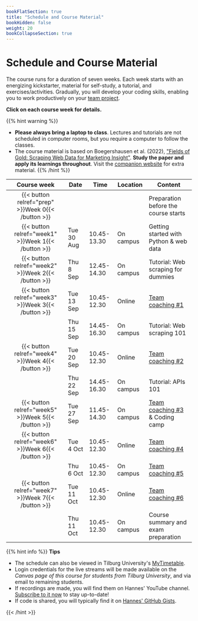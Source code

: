 ```yaml
---
bookFlatSection: true
title: "Schedule and Course Material"
bookHidden: false
weight: 20
bookCollapseSection: true
---
```


# Schedule and Course Material

The course runs for a duration of seven weeks. Each week starts with an energizing kickstarter, material for self-study, a tutorial, and exercises/activities. Gradually, you will develop your coding skills, enabling you to work productively on your [team project](../project).

__Click on each course week for details.__

<!--
The course consists of weekly modules, which will gradually develop your coding skills that will enable you to work productively on your team project.
-->

{{% hint warning %}}
- __Please always bring a laptop to class__. Lectures and  tutorials are not scheduled in computer rooms, but you require a computer to follow the classes.
- The course material is based on Boegershausen et al. (2022), ["Fields of Gold: Scraping Web Data for Marketing Insight"](https://doi.org/10.1177/00222429221100750). __Study the paper and apply its learnings throughout__. Visit the [companion website](https://web-scraping.org) for extra material.
{{% /hint %}}

Course week|Date|Time|Location|Content|
|:-:|---------|---------|-------------|--------------------|
|{{< button relref="prep" >}}Week 0{{< /button >}}  | | | | Preparation before the course starts   
|{{< button relref="week1" >}}Week 1{{< /button >}} |Tue 30 Aug | 10.45-13.30 | On campus | Getting started with Python & web data
|{{< button relref="week2" >}}Week 2{{< /button >}}|Thu 8 Sep | 12.45-14.30 | On campus | Tutorial: Web scraping for dummies 
|{{< button relref="week3" >}}Week 3{{< /button >}}|Tue 13 Sep | 10.45-12.30 | Online | [Team coaching #1](/docs/project/workplan)
|                              |Thu 15 Sep | 14.45-16.30 | On campus | Tutorial: Web scraping 101 
|{{< button relref="week4" >}}Week 4{{< /button >}}|Tue 20 Sep | 10.45-12.30 | Online | [Team coaching #2](/docs/project/workplan)
|                              |Thu 22 Sep | 14.45-16.30 | On campus | Tutorial: APIs 101
|{{< button relref="week5" >}}Week 5{{< /button >}}|Tue 27 Sep | 11.45-14.30 | On campus | [Team coaching #3](/docs/project/workplan) & Coding camp
|{{< button relref="week6" >}}Week 6{{< /button >}} |Tue 4 Oct  | 10.45-12.30 | Online | [Team coaching #4](/docs/project/workplan)
|                              |Thu 6 Oct  | 10.45-12.30 | On campus | [Team coaching #5](/docs/project/workplan)
|{{< button relref="week7" >}}Week 7{{< /button >}}  |Tue 11 Oct | 10.45-12.30 | Online | [Team coaching #6](/docs/project/workplan)
|                              |Thu 11 Oct | 10.45-12.30 | On campus | Course summary and exam preparation 

{{% hint info %}}
__Tips__
- The schedule can also be viewed in Tilburg University's [MyTimetable](https://rooster.uvt.nl).
- Login credentials for the live streams will be made available on the *Canvas page of this course for students from Tilburg University*, and via email to remaining students.
- If recordings are made, you will find them on Hannes' YouTube channel. [Subscribe to it now](http://www.youtube.com/c/hannesdatta?sub_confirmation=1) to stay up-to-date!
- If code is shared, you will typically find it on [Hannes' GitHub Gists](https://gist.github.com/hannesdatta).

{{< /hint >}}


<!--
## Modules

The course consists of weekly modules, which will gradually develop your coding skills that will enable you to work productively on your team project.

{{<section>}}
-->